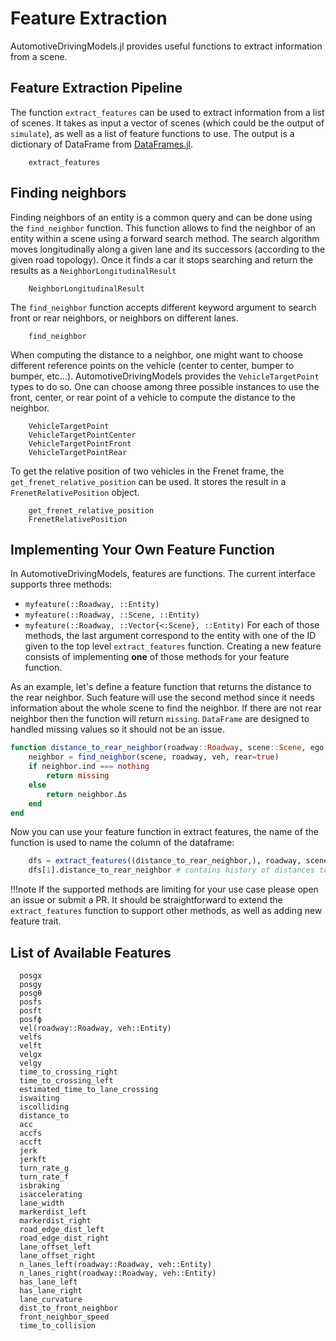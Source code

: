 # Feature Extraction

AutomotiveDrivingModels.jl provides useful functions to extract information from a scene.

## Feature Extraction Pipeline

The function `extract_features` can be used to extract information from a list of scenes. It takes as input a vector of scenes (which could be the output of `simulate`), as well as a list of feature functions to use. The output is a dictionary of DataFrame from [DataFrames.jl](https://github.com/JuliaData/DataFrames.jl).

```@docs
    extract_features
```


## Finding neighbors

Finding neighbors of an entity is a common query and can be done using the `find_neighbor` function. 
This function allows to find the neighbor of an entity within a scene using a forward search method. 
The search algorithm moves longitudinally along a given lane and its successors (according to the given road topology). 
Once it finds a car it stops searching and return the results as a `NeighborLongitudinalResult`

```@docs 
    NeighborLongitudinalResult
```

The `find_neighbor` function accepts different keyword argument to search front or rear neighbors, or neighbors on different lanes.

```@docs 
    find_neighbor
```

When computing the distance to a neighbor, one might want to choose different reference points on the vehicle (center to center, bumper to bumper, etc...). AutomotiveDrivingModels provides the `VehicleTargetPoint` types to do so. 
One can choose among three possible instances to use the front, center, or rear point of a vehicle to compute the distance to the neighbor.

```@docs 
    VehicleTargetPoint
    VehicleTargetPointCenter
    VehicleTargetPointFront
    VehicleTargetPointRear
```

To get the relative position of two vehicles in the Frenet frame, the `get_frenet_relative_position` can be used. 
It stores the result in a `FrenetRelativePosition` object.

```@docs
    get_frenet_relative_position
    FrenetRelativePosition
```

## Implementing Your Own Feature Function

In AutomotiveDrivingModels, features are functions. The current interface supports three methods: 
- `myfeature(::Roadway, ::Entity)` 
- `myfeature(::Roadway, ::Scene, ::Entity)`
- `myfeature(::Roadway, ::Vector{<:Scene}, ::Entity)` 
For each of those methods, the last argument correspond to the entity with one of the ID given to the top level `extract_features` function. 
Creating a new feature consists of implementing **one** of those methods for your feature function.

As an example, let's define a feature function that returns the distance to the rear neighbor. Such feature will use the second method since it needs information about the whole scene to find the neighbor. If there are not rear neighbor then the function will return `missing`. `DataFrame` are designed to handled missing values so it should not be an issue.

```julia
function distance_to_rear_neighbor(roadway::Roadway, scene::Scene, ego::Entity)
    neighbor = find_neighbor(scene, roadway, veh, rear=true)
    if neighbor.ind === nothing 
        return missing 
    else 
        return neighbor.Δs
    end
end
```

Now you can use your feature function in extract features, the name of the function is used to name the column of the dataframe: 

```julia
    dfs = extract_features((distance_to_rear_neighbor,), roadway, scenes, [1])
    dfs[1].distance_to_rear_neighbor # contains history of distances to rear neighor
```

!!!note 
    If the supported methods are limiting for your use case please open an issue or submit a PR. 
    It should be straightforward to extend the `extract_features` function to support other methods, as well as adding new feature trait.

## List of Available Features 

```@docs
  posgx
  posgy
  posgθ
  posfs
  posft
  posfϕ
  vel(roadway::Roadway, veh::Entity)
  velfs
  velft
  velgx
  velgy
  time_to_crossing_right
  time_to_crossing_left
  estimated_time_to_lane_crossing
  iswaiting
  iscolliding
  distance_to
  acc
  accfs
  accft
  jerk
  jerkft
  turn_rate_g
  turn_rate_f
  isbraking
  isaccelerating
  lane_width
  markerdist_left
  markerdist_right
  road_edge_dist_left
  road_edge_dist_right
  lane_offset_left
  lane_offset_right
  n_lanes_left(roadway::Roadway, veh::Entity)
  n_lanes_right(roadway::Roadway, veh::Entity)
  has_lane_left
  has_lane_right
  lane_curvature
  dist_to_front_neighbor
  front_neighbor_speed
  time_to_collision
```
